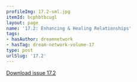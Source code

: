 ```yaml
---
profileImg: 17.2-sml.jpg
itemId: bcphbtbcugl
layout: page
name: '17.2: Enhancing & Healing Relationships'
tags:
- hasAuthor: dreamnetwork
- hasTag: dream-network-volume-17
type: post
urlSlug: '17.2'
---
```

<a href="../files/pdfs/Volume_17/17.2-Dream-Network-Vol-17-No-2.pdf" download="">Download issue 17.2</a>